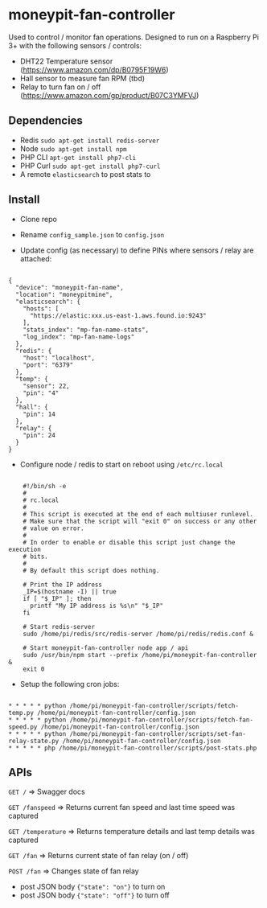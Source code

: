 # moneypit-fan-controller

Used to control / monitor fan operations.  Designed to run on a Raspberry Pi 3+ with the following sensors / controls:

- DHT22 Temperature sensor (https://www.amazon.com/dp/B0795F19W6)
- Hall sensor to measure fan RPM (tbd)
- Relay to turn fan on / off (https://www.amazon.com/gp/product/B07C3YMFVJ)


## Dependencies

- Redis `sudo apt-get install redis-server`
- Node `sudo apt-get install npm`
- PHP CLI `apt-get install php7-cli`
- PHP Curl `sudo apt-get install php7-curl`
- A remote `elasticsearch` to post stats to

## Install

- Clone repo

- Rename `config_sample.json` to `config.json`

- Update config (as necessary) to define PINs where sensors / relay are attached:

```

{
  "device": "moneypit-fan-name",
  "location": "moneypitmine",
  "elasticsearch": {
    "hosts": [
      "https://elastic:xxx.us-east-1.aws.found.io:9243"
    ],
    "stats_index": "mp-fan-name-stats",
    "log_index": "mp-fan-name-logs"
  },
  "redis": {
    "host": "localhost",
    "port": "6379"
  },
  "temp": {
    "sensor": 22,
    "pin": "4"
  },
  "hall": {
    "pin": 14
  },
  "relay": {
    "pin": 24
  }
}

```

- Configure node / redis to start on reboot using `/etc/rc.local`

```

	#!/bin/sh -e
	#
	# rc.local
	#
	# This script is executed at the end of each multiuser runlevel.
	# Make sure that the script will "exit 0" on success or any other
	# value on error.
	#
	# In order to enable or disable this script just change the execution
	# bits.
	#
	# By default this script does nothing.

	# Print the IP address
	_IP=$(hostname -I) || true
	if [ "$_IP" ]; then
	  printf "My IP address is %s\n" "$_IP"
	fi

	# Start redis-server
	sudo /home/pi/redis/src/redis-server /home/pi/redis/redis.conf &

	# Start moneypit-fan-controller node app / api
	sudo /usr/bin/npm start --prefix /home/pi/moneypit-fan-controller &
	exit 0

```

- Setup the following cron jobs:

```

* * * * * python /home/pi/moneypit-fan-controller/scripts/fetch-temp.py /home/pi/moneypit-fan-controller/config.json
* * * * * python /home/pi/moneypit-fan-controller/scripts/fetch-fan-speed.py /home/pi/moneypit-fan-controller/config.json
* * * * * python /home/pi/moneypit-fan-controller/scripts/set-fan-relay-state.py /home/pi/moneypit-fan-controller/config.json
* * * * * php /home/pi/moneypit-fan-controller/scripts/post-stats.php

```

## APIs

`GET /` => Swagger docs

`GET /fanspeed` => Returns current fan speed and last time speed was captured

`GET /temperature` => Returns temperature details and last temp details was captured

`GET /fan` => Returns current state of fan relay (on / off)

`POST /fan` => Changes state of fan relay
  - post JSON body `{"state": "on"}` to turn on
  - post JSON body `{"state": "off"}` to turn off
